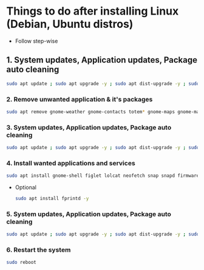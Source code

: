 # Things to do after installing Linux (Debian, Ubuntu distros)

+ Follow step-wise

## 1. System updates, Application updates, Package auto cleaning

  ```bash
  sudo apt update ; sudo apt upgrade -y ; sudo apt dist-upgrade -y ; sudo apt autoremove -y ; sudo apt autoclean -y
  ```
  
### 2. Remove unwanted application & it's packages

  ```bash
  sudo apt remove gnome-weather gnome-contacts totem* gnome-maps gnome-mahjongg aisleriot gnome-2048 five-or-more four-in-a-row quadrapassel rhythmbox* tali swell-foop shotwell* hitori gnome-klotski gnome-chess gnome-mines gnome-music lightsoff gnome-robots gnome-nibbles gnome-sudoku gnome-tetravex gnome-taquin iagno* evolution* -y
  ```
  
### 3. System updates, Application updates, Package auto cleaning

  ```bash
  sudo apt update ; sudo apt upgrade -y ; sudo apt dist-upgrade -y ; sudo apt autoremove -y ; sudo apt autoclean -y
  ```
  
### 4. Install wanted applications and services

  ```bash
  sudo apt install gnome-shell figlet lolcat neofetch snap snapd firmware-* libreoffice locate mlocate gnome-shell-extension-manager -y
  ```
  
  + Optional
      ```bash
      sudo apt install fprintd -y
      ```
  
### 5. System updates, Application updates, Package auto cleaning

  ```bash
  sudo apt update ; sudo apt upgrade -y ; sudo apt dist-upgrade -y ; sudo apt autoremove -y ; sudo apt autoclean -y
  ```
  
### 6. Restart the system

  ```bash
  sudo reboot
  ```
